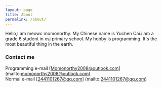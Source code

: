 ```yaml
---
layout: page
title: About
permalink: /about/
---
```


Hello,I am meowc momonorthy.
My Chinese name is Yuchen Cai.i am a grade 6 student in xsj 
 primary school. 
My hobby is programming. It's the most beautiful thing in the earth. 

### Contact me

Programming e-mail [Momonorthy2008@outlook.com] (mailto:momonorthy2008@outlook.com)<br>
Normal e-mail [2441101267@qq.com] (mailto:2441101267@qq.com)
